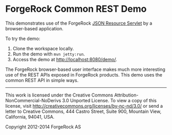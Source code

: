 # ForgeRock Common REST Demo

This demonstrates use of the ForgeRock
[JSON Resource Servlet](http://commons.forgerock.org/forgerock-rest/json-resource-servlet/)
by a browser-based application.

To try the demo:

1.  Clone the workspace locally.
2.  Run the demo with `mvn jetty:run`.
3.  Access the demo at <http://localhost:8080/demo/>.

The ForgeRock browser-based user interface makes much more interesting use of the REST APIs exposed in ForgeRock products. This demo uses the common REST API in simple ways.


* * *
This work is licensed under the Creative Commons
Attribution-NonCommercial-NoDerivs 3.0 Unported License.
To view a copy of this license, visit
<http://creativecommons.org/licenses/by-nc-nd/3.0/>
or send a letter to Creative Commons, 444 Castro Street,
Suite 900, Mountain View, California, 94041, USA.

Copyright 2012-2014 ForgeRock AS
